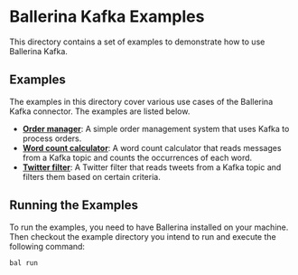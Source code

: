 # Ballerina Kafka Examples

This directory contains a set of examples to demonstrate how to use Ballerina Kafka.

## Examples

The examples in this directory cover various use cases of the Ballerina Kafka connector. The examples are listed below.

- [**Order manager**](): A simple order management system that uses Kafka to process orders.
- [**Word count calculator**](): A word count calculator that reads messages from a Kafka topic and counts the occurrences of each word.
- [**Twitter filter**](): A Twitter filter that reads tweets from a Kafka topic and filters them based on certain criteria.

## Running the Examples

To run the examples, you need to have Ballerina installed on your machine. Then checkout the example directory you intend to run and execute the following command:

```bash
bal run
```


